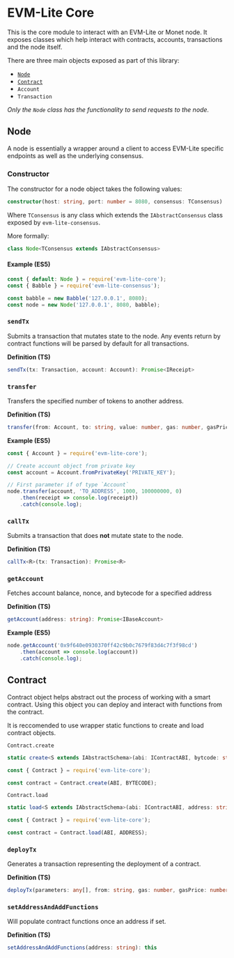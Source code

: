 # EVM-Lite Core

This is the core module to interact with an EVM-Lite or Monet node. It exposes classes which help interact with contracts, accounts, transactions and the node itself.

There are three main objects exposed as part of this library:

-   [`Node`](#node)
-   [`Contract`](#contract)
-   `Account`
-   `Transaction`

_Only the `Node` class has the functionality to send requests to the node._

## Node

A node is essentially a wrapper around a client to access EVM-Lite specific endpoints as well as the underlying consensus.

### Constructor

The constructor for a node object takes the following values:

```typescript
constructor(host: string, port: number = 8080, consensus: TConsensus)
```

Where `TConsensus` is any class which extends the `IAbstractConsensus` class exposed by `evm-lite-consensus`.

More formally:

```typescript
class Node<TConsensus extends IAbstractConsensus>
```

#### Example (ES5)

```javascript
const { default: Node } = require('evm-lite-core');
const { Babble } = require('evm-lite-consensus');

const babble = new Babble('127.0.0.1', 8080);
const node = new Node('127.0.0.1', 8080, babble);
```

### `sendTx`

Submits a transaction that mutates state to the node.
Any events return by contract functions will be parsed by default for all transactions.

**Definition (TS)**

```typescript
sendTx(tx: Transaction, account: Account): Promise<IReceipt>
```

### `transfer`

Transfers the specified number of tokens to another address.

**Definition (TS)**

```typescript
transfer(from: Account, to: string, value: number, gas: number, gasPrice: number): Promise<IReceipt>
```

**Example (ES5)**

```javascript
const { Account } = require('evm-lite-core');

// Create account object from private key
const account = Account.fromPrivateKey('PRIVATE_KEY');

// First parameter if of type `Account`
node.transfer(account, 'TO_ADDRESS', 1000, 100000000, 0)
	.then(receipt => console.log(receipt))
	.catch(console.log);
```

### `callTx`

Submits a transaction that does **not** mutate state to the node.

**Definition (TS)**

```typescript
callTx<R>(tx: Transaction): Promise<R>
```

### `getAccount`

Fetches account balance, nonce, and bytecode for a specified address

**Definition (TS)**

```typescript
getAccount(address: string): Promise<IBaseAccount>
```

**Example (ES5)**

```javascript
node.getAccount('0x9f640e0930370ff42c9b0c7679f83d4c7f3f98cd')
	.then(account => console.log(account))
	.catch(console.log);
```

## Contract

Contract object helps abstract out the process of working with a smart contract. Using this object you can deploy and interact with functions from the contract.

It is reccomended to use wrapper static functions to create and load contract objects.

`Contract.create`

```typescript
static create<S extends IAbstractSchema>(abi: IContractABI, bytcode: string): Contract<S>
```

```typescript
const { Contract } = require('evm-lite-core');

const contract = Contract.create(ABI, BYTECODE);
```

`Contract.load`

```typescript
static load<S extends IAbstractSchema>(abi: IContractABI, address: string): Contract<S>
```

```typescript
const { Contract } = require('evm-lite-core');

const contract = Contract.load(ABI, ADDRESS);
```

### `deployTx`

Generates a transaction representing the deployment of a contract.

**Definition (TS)**

```typescript
deployTx(parameters: any[], from: string, gas: number, gasPrice: number ): Transaction
```

### `setAddressAndAddFunctions`

Will populate contract functions once an address if set.

**Definition (TS)**

```typescript
setAddressAndAddFunctions(address: string): this
```

